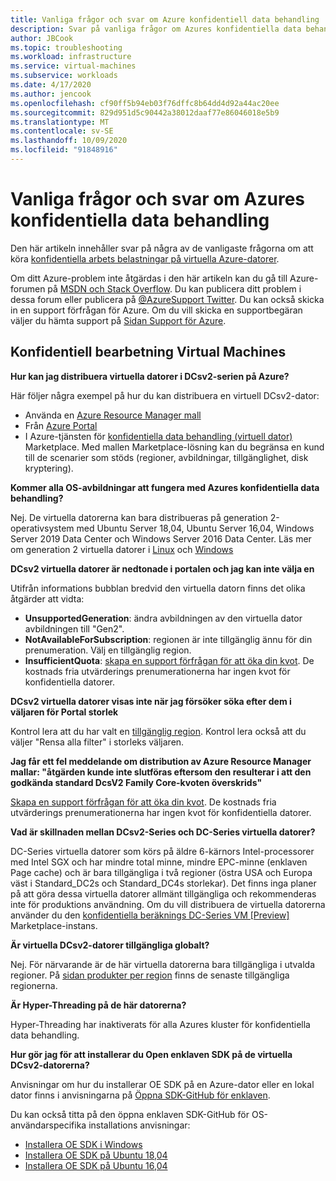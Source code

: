 ```yaml
---
title: Vanliga frågor och svar om Azure konfidentiell data behandling
description: Svar på vanliga frågor om Azures konfidentiella data behandling.
author: JBCook
ms.topic: troubleshooting
ms.workload: infrastructure
ms.service: virtual-machines
ms.subservice: workloads
ms.date: 4/17/2020
ms.author: jencook
ms.openlocfilehash: cf90ff5b94eb03f76dffc8b64dd4d92a44ac20ee
ms.sourcegitcommit: 829d951d5c90442a38012daaf77e86046018e5b9
ms.translationtype: MT
ms.contentlocale: sv-SE
ms.lasthandoff: 10/09/2020
ms.locfileid: "91848916"
---
```

# <a name="frequently-asked-questions-for-azure-confidential-computing"></a>Vanliga frågor och svar om Azures konfidentiella data behandling

Den här artikeln innehåller svar på några av de vanligaste frågorna om att köra [konfidentiella arbets belastningar på virtuella Azure-datorer](overview.md).

Om ditt Azure-problem inte åtgärdas i den här artikeln kan du gå till Azure-forumen på [MSDN och Stack Overflow](https://azure.microsoft.com/support/forums/). Du kan publicera ditt problem i dessa forum eller publicera på [ @AzureSupport Twitter](https://twitter.com/AzureSupport). Du kan också skicka in en support förfrågan för Azure. Om du vill skicka en supportbegäran väljer du hämta support på [Sidan Support för Azure](https://azure.microsoft.com/support/options/).

## <a name="confidential-computing-virtual-machines"></a>Konfidentiell bearbetning Virtual Machines <a id="vm-faq"></a>

**Hur kan jag distribuera virtuella datorer i DCsv2-serien på Azure?**

Här följer några exempel på hur du kan distribuera en virtuell DCsv2-dator:
   - Använda en [Azure Resource Manager mall](../virtual-machines/windows/template-description.md)
   - Från [Azure Portal](https://portal.azure.com/#create/hub)
   - I Azure-tjänsten för [konfidentiella data behandling (virtuell dator)](https://azuremarketplace.microsoft.com/marketplace/apps/microsoft-azure-compute.acc-virtual-machine-v2?tab=overview) Marketplace. Med mallen Marketplace-lösning kan du begränsa en kund till de scenarier som stöds (regioner, avbildningar, tillgänglighet, disk kryptering). 

**Kommer alla OS-avbildningar att fungera med Azures konfidentiella data behandling?**

Nej. De virtuella datorerna kan bara distribueras på generation 2-operativsystem med Ubuntu Server 18,04, Ubuntu Server 16,04, Windows Server 2019 Data Center och Windows Server 2016 Data Center. Läs mer om generation 2 virtuella datorer i [Linux](../virtual-machines/linux/generation-2.md) och [Windows](../virtual-machines/windows/generation-2.md)

**DCsv2 virtuella datorer är nedtonade i portalen och jag kan inte välja en**

Utifrån informations bubblan bredvid den virtuella datorn finns det olika åtgärder att vidta:
   -    **UnsupportedGeneration**: ändra avbildningen av den virtuella dator avbildningen till "Gen2".
   -    **NotAvailableForSubscription**: regionen är inte tillgänglig ännu för din prenumeration. Välj en tillgänglig region.
   -    **InsufficientQuota**: [skapa en support förfrågan för att öka din kvot](../azure-portal/supportability/per-vm-quota-requests.md). De kostnads fria utvärderings prenumerationerna har ingen kvot för konfidentiella datorer. 

**DCsv2 virtuella datorer visas inte när jag försöker söka efter dem i väljaren för Portal storlek**

Kontrol lera att du har valt en [tillgänglig region](https://azure.microsoft.com/global-infrastructure/services/?products=virtual-machines). Kontrol lera också att du väljer "Rensa alla filter" i storleks väljaren. 

**Jag får ett fel meddelande om distribution av Azure Resource Manager mallar: "åtgärden kunde inte slutföras eftersom den resulterar i att den godkända standard DcsV2 Family Core-kvoten överskrids"**

[Skapa en support förfrågan för att öka din kvot](../azure-portal/supportability/per-vm-quota-requests.md). De kostnads fria utvärderings prenumerationerna har ingen kvot för konfidentiella datorer. 

**Vad är skillnaden mellan DCsv2-Series och DC-Series virtuella datorer?**

DC-Series virtuella datorer som körs på äldre 6-kärnors Intel-processorer med Intel SGX och har mindre total minne, mindre EPC-minne (enklaven Page cache) och är bara tillgängliga i två regioner (östra USA och Europa väst i Standard_DC2s och Standard_DC4s storlekar). Det finns inga planer på att göra dessa virtuella datorer allmänt tillgängliga och rekommenderas inte för produktions användning. Om du vill distribuera de virtuella datorerna använder du den  [konfidentiella beräknings DC-Series VM [Preview]](https://azuremarketplace.microsoft.com/marketplace/apps/microsoft-azure-compute.confidentialcompute?tab=Overview) Marketplace-instans.

**Är virtuella DCsv2-datorer tillgängliga globalt?**

Nej. För närvarande är de här virtuella datorerna bara tillgängliga i utvalda regioner. På [sidan produkter per region](https://azure.microsoft.com/global-infrastructure/services/?products=virtual-machines) finns de senaste tillgängliga regionerna. 

**Är Hyper-Threading på de här datorerna?**

Hyper-Threading har inaktiverats för alla Azures kluster för konfidentiella data behandling.

**Hur gör jag för att installerar du Open enklaven SDK på de virtuella DCsv2-datorerna?**
   
Anvisningar om hur du installerar OE SDK på en Azure-dator eller en lokal dator finns i anvisningarna på [Öppna SDK-GitHub för enklaven](https://github.com/openenclave/openenclave).
     
Du kan också titta på den öppna enklaven SDK-GitHub för OS-användarspecifika installations anvisningar:
   - [Installera OE SDK i Windows](https://github.com/openenclave/openenclave/blob/master/docs/GettingStartedDocs/install_oe_sdk-Windows.md)
   - [Installera OE SDK på Ubuntu 18,04](https://github.com/openenclave/openenclave/blob/master/docs/GettingStartedDocs/install_oe_sdk-Ubuntu_18.04.md)
   - [Installera OE SDK på Ubuntu 16,04](https://github.com/openenclave/openenclave/blob/master/docs/GettingStartedDocs/install_oe_sdk-Ubuntu_16.04.md)
